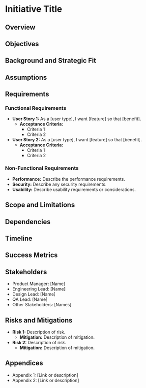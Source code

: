 
# Initiative Title

## Overview
<!-- Provide a brief overview of the epic, including the main goal and why it's important. -->

## Objectives
<!-- List the objectives and goals that this epic aims to achieve. -->

## Background and Strategic Fit
<!-- Explain the background of the epic and how it fits into the overall strategy and goals of the product. -->

## Assumptions
<!-- List any assumptions that are being made that affect this epic. -->

## Requirements

### Functional Requirements
<!-- Detail the functional requirements. Break these down into user stories or smaller tasks if necessary. -->
- **User Story 1:** As a [user type], I want [feature] so that [benefit].
  - **Acceptance Criteria:**
    - Criteria 1
    - Criteria 2
- **User Story 2:** As a [user type], I want [feature] so that [benefit].
  - **Acceptance Criteria:**
    - Criteria 1
    - Criteria 2

### Non-Functional Requirements
<!-- Detail the non-functional requirements such as performance, security, and usability. -->
- **Performance:** Describe the performance requirements.
- **Security:** Describe any security requirements.
- **Usability:** Describe usability requirements or considerations.

## Scope and Limitations
<!-- Define the scope of the epic and any limitations or exclusions. -->

## Dependencies
<!-- List any dependencies that must be in place for this epic to be completed. -->

## Timeline
<!-- Provide a high-level timeline for the completion of this epic. -->

## Success Metrics
<!-- Define how success will be measured for this epic. -->

## Stakeholders
<!-- List the stakeholders involved in this epic. -->
- Product Manager: [Name]
- Engineering Lead: [Name]
- Design Lead: [Name]
- QA Lead: [Name]
- Other Stakeholders: [Names]

## Risks and Mitigations
<!-- Identify potential risks and how they will be mitigated. -->
- **Risk 1:** Description of risk.
  - **Mitigation:** Description of mitigation.
- **Risk 2:** Description of risk.
  - **Mitigation:** Description of mitigation.

## Appendices
<!-- Include any additional information, such as mockups, diagrams, or links to related documents. -->
- Appendix 1: [Link or description]
- Appendix 2: [Link or description]

